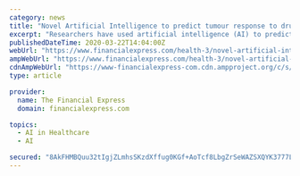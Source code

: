 ```yaml
---
category: news
title: "Novel Artificial Intelligence to predict tumour response to drugs: Study"
excerpt: "Researchers have used artificial intelligence (AI) to predict the sensitivity of tumours to three systemic ... urges them to stay put whichever city they are To determine if patients with NSCLC are responding to systemic therapy, radiologists currently quantify changes in tumour size, and the appearance of new tumor lesions, Dercle noted."
publishedDateTime: 2020-03-22T14:04:00Z
webUrl: "https://www.financialexpress.com/health-3/novel-artificial-intelligence-to-predict-tumour-response-to-drugs-study/1906051/"
ampWebUrl: "https://www.financialexpress.com/health-3/novel-artificial-intelligence-to-predict-tumour-response-to-drugs-study/1906051/lite/"
cdnAmpWebUrl: "https://www-financialexpress-com.cdn.ampproject.org/c/s/www.financialexpress.com/health-3/novel-artificial-intelligence-to-predict-tumour-response-to-drugs-study/1906051/lite/"
type: article

provider:
  name: The Financial Express
  domain: financialexpress.com

topics:
  - AI in Healthcare
  - AI

secured: "8AkFHMBQuu32tIgjZLmhsSKzdXffug0KGf+AoTcf8LbgZrSeWAZSXQYK3777LhToUDFbmZD1HMxzB5/yc2ICnho/9ekgOSqJzj0ucN3Er8lq85vFHhBpIX3uRP5PlbTfdzhJBagxtvPTMPI+AfO2NX2wIPErGv/IlQgAX3L/jAPEh0nCzFKAnxW/aG0HISNMr9UIyi7KF20UzuhT0wWvhdgPC1UZKqdH1GRei41bUrkRx512LYpSI0558XBhR1tOlkxaKNcpHHAZJ7j4yUZlsCWzaqj7pNaHJeZul8amil5nL4uLIc4gwbMSHlGdoD4u4JGYuoLDQIocHCX4+MUQOS5lMxwGvMQg2g0EC+F2ufc7mFODYEsUFLwBz7FO5bFRTX5CB5hMUSbtKRTJw4wHwTK2z3KM1T1MVCDV/HtW/JkO948PJRsAUkukgI9Wce6kwyI1FmoiKxyB0thjrAt/k2/U1CwtoUEc/i6OwnJ3ahc=;Ay7RF8pwmvOVkDdaaBNb8A=="
---
```


